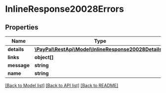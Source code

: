 # InlineResponse20028Errors

## Properties
Name | Type | Description | Notes
------------ | ------------- | ------------- | -------------
**details** | [**\PayPal\RestApi\Model\InlineResponse20028Details[]**](InlineResponse20028Details.md) |  | [optional] 
**links** | **object[]** |  | [optional] 
**message** | **string** |  | [optional] 
**name** | **string** |  | [optional] 

[[Back to Model list]](../README.md#documentation-for-models) [[Back to API list]](../README.md#documentation-for-api-endpoints) [[Back to README]](../README.md)


